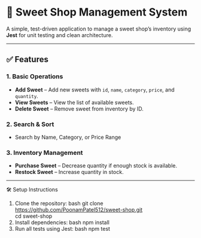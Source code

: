 # 🍬 Sweet Shop Management System

A simple, test-driven application to manage a sweet shop’s inventory using **Jest** for unit testing and clean architecture.

---

## ✅ Features

### 1. Basic Operations
- **Add Sweet** – Add new sweets with `id`, `name`, `category`, `price`, and `quantity`.
- **View Sweets** – View the list of available sweets.
- **Delete Sweet** – Remove sweet from inventory by ID.

### 2. Search & Sort
- Search by Name, Category, or Price Range

### 3. Inventory Management
- **Purchase Sweet** – Decrease quantity if enough stock is available.
- **Restock Sweet** – Increase quantity in stock.

---

🛠️ Setup Instructions
1. Clone the repository:
bash
git clone https://github.com/PoonamPatel512/sweet-shop.git  
cd sweet-shop
2. Install dependencies:
bash
npm install
3. Run all tests using Jest:
bash
npm test
